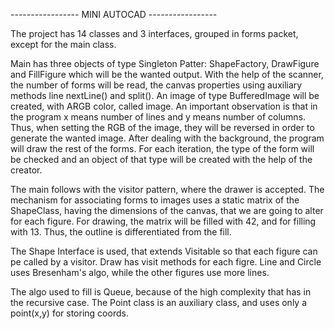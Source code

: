 ----------------- MINI AUTOCAD -----------------

The project has 14 classes and 3 interfaces, grouped in forms packet, except for
the main class.

Main has three objects of type Singleton Patter: ShapeFactory, DrawFigure and FillFigure
which will be the wanted output. With the help of the scanner, the number of forms will
be read, the canvas properties using auxiliary methods line nextLine() and split().
An image of type BufferedImage will be created, with ARGB color, called image.
An important observation is that in the program x means number of lines and y means 
number of columns. Thus, when setting the RGB of the image, they will be reversed in
order to generate the wanted image. After dealing with the background, the program
will draw the rest of the forms. For each iteration, the type of the form will be checked
and an object of that type will be created with the help of the creator.

The main follows with the visitor pattern, where the drawer is accepted. 
The mechanism for associating forms to images uses a static matrix of the ShapeClass, having 
the dimensions of the canvas, that we are going to alter for each figure.
For drawing, the matrix will be filled with 42, and for filling with 13. Thus, the outline 
is differentiated from the fill.

The Shape Interface is used, that extends Visitable so that each figure can pe called by a visitor.
Draw has visit methods for each figre. Line and Circle uses Bresenham's algo, while the other 
figures use more lines.
	
The algo used to fill is Queue, because of the high complexity that has in the recursive case.
The Point class is an auxiliary class, and uses only a point(x,y) for storing coords.
